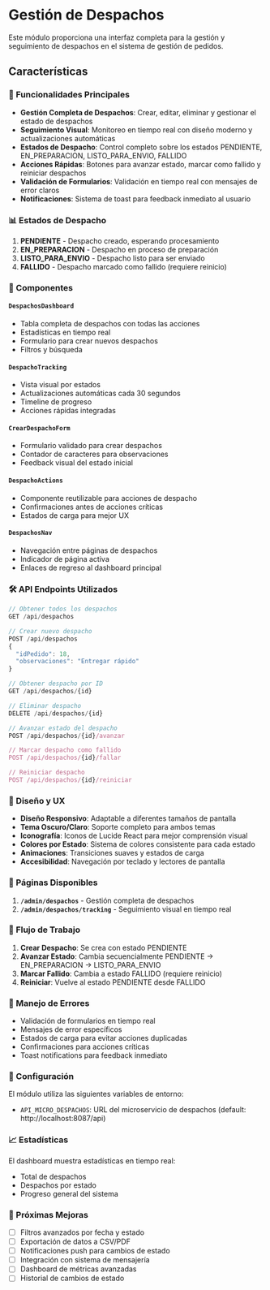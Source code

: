# Gestión de Despachos

Este módulo proporciona una interfaz completa para la gestión y seguimiento de despachos en el sistema de gestión de pedidos.

## Características

### 🚀 Funcionalidades Principales

- **Gestión Completa de Despachos**: Crear, editar, eliminar y gestionar el estado de despachos
- **Seguimiento Visual**: Monitoreo en tiempo real con diseño moderno y actualizaciones automáticas
- **Estados de Despacho**: Control completo sobre los estados PENDIENTE, EN_PREPARACION, LISTO_PARA_ENVIO, FALLIDO
- **Acciones Rápidas**: Botones para avanzar estado, marcar como fallido y reiniciar despachos
- **Validación de Formularios**: Validación en tiempo real con mensajes de error claros
- **Notificaciones**: Sistema de toast para feedback inmediato al usuario

### 📊 Estados de Despacho

1. **PENDIENTE** - Despacho creado, esperando procesamiento
2. **EN_PREPARACION** - Despacho en proceso de preparación
3. **LISTO_PARA_ENVIO** - Despacho listo para ser enviado
4. **FALLIDO** - Despacho marcado como fallido (requiere reinicio)

### 🔧 Componentes

#### `DespachosDashboard`
- Tabla completa de despachos con todas las acciones
- Estadísticas en tiempo real
- Formulario para crear nuevos despachos
- Filtros y búsqueda

#### `DespachoTracking`
- Vista visual por estados
- Actualizaciones automáticas cada 30 segundos
- Timeline de progreso
- Acciones rápidas integradas

#### `CrearDespachoForm`
- Formulario validado para crear despachos
- Contador de caracteres para observaciones
- Feedback visual del estado inicial

#### `DespachoActions`
- Componente reutilizable para acciones de despacho
- Confirmaciones antes de acciones críticas
- Estados de carga para mejor UX

#### `DespachosNav`
- Navegación entre páginas de despachos
- Indicador de página activa
- Enlaces de regreso al dashboard principal

### 🛠️ API Endpoints Utilizados

```typescript
// Obtener todos los despachos
GET /api/despachos

// Crear nuevo despacho
POST /api/despachos
{
  "idPedido": 18,
  "observaciones": "Entregar rápido"
}

// Obtener despacho por ID
GET /api/despachos/{id}

// Eliminar despacho
DELETE /api/despachos/{id}

// Avanzar estado del despacho
POST /api/despachos/{id}/avanzar

// Marcar despacho como fallido
POST /api/despachos/{id}/fallar

// Reiniciar despacho
POST /api/despachos/{id}/reiniciar
```

### 🎨 Diseño y UX

- **Diseño Responsivo**: Adaptable a diferentes tamaños de pantalla
- **Tema Oscuro/Claro**: Soporte completo para ambos temas
- **Iconografía**: Iconos de Lucide React para mejor comprensión visual
- **Colores por Estado**: Sistema de colores consistente para cada estado
- **Animaciones**: Transiciones suaves y estados de carga
- **Accesibilidad**: Navegación por teclado y lectores de pantalla

### 📱 Páginas Disponibles

1. **`/admin/despachos`** - Gestión completa de despachos
2. **`/admin/despachos/tracking`** - Seguimiento visual en tiempo real

### 🔄 Flujo de Trabajo

1. **Crear Despacho**: Se crea con estado PENDIENTE
2. **Avanzar Estado**: Cambia secuencialmente PENDIENTE → EN_PREPARACION → LISTO_PARA_ENVIO
3. **Marcar Fallido**: Cambia a estado FALLIDO (requiere reinicio)
4. **Reiniciar**: Vuelve al estado PENDIENTE desde FALLIDO

### 🚨 Manejo de Errores

- Validación de formularios en tiempo real
- Mensajes de error específicos
- Estados de carga para evitar acciones duplicadas
- Confirmaciones para acciones críticas
- Toast notifications para feedback inmediato

### 🔧 Configuración

El módulo utiliza las siguientes variables de entorno:
- `API_MICRO_DESPACHOS`: URL del microservicio de despachos (default: http://localhost:8087/api)

### 📈 Estadísticas

El dashboard muestra estadísticas en tiempo real:
- Total de despachos
- Despachos por estado
- Progreso general del sistema

### 🎯 Próximas Mejoras

- [ ] Filtros avanzados por fecha y estado
- [ ] Exportación de datos a CSV/PDF
- [ ] Notificaciones push para cambios de estado
- [ ] Integración con sistema de mensajería
- [ ] Dashboard de métricas avanzadas
- [ ] Historial de cambios de estado 